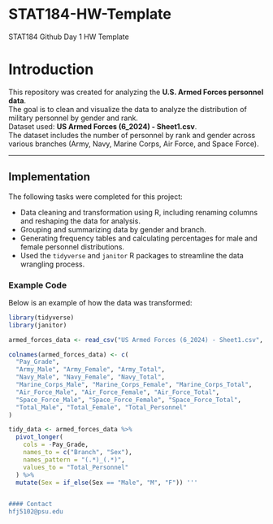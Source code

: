 # STAT184-HW-Template
 STAT184 Github Day 1 HW Template

# Introduction
This repository was created for analyzing the **U.S. Armed Forces personnel data**.  
The goal is to clean and visualize the data to analyze the distribution of military personnel by gender and rank.  
Dataset used: **US Armed Forces (6_2024) - Sheet1.csv**.  
The dataset includes the number of personnel by rank and gender across various branches (Army, Navy, Marine Corps, Air Force, and Space Force).

---

## Implementation
The following tasks were completed for this project:
- Data cleaning and transformation using R, including renaming columns and reshaping the data for analysis.
- Grouping and summarizing data by gender and branch.
- Generating frequency tables and calculating percentages for male and female personnel distributions.
- Used the `tidyverse` and `janitor` R packages to streamline the data wrangling process.

### Example Code
Below is an example of how the data was transformed:
```R
library(tidyverse)
library(janitor)

armed_forces_data <- read_csv("US Armed Forces (6_2024) - Sheet1.csv", col_names = FALSE)

colnames(armed_forces_data) <- c(
  "Pay_Grade",
  "Army_Male", "Army_Female", "Army_Total",
  "Navy_Male", "Navy_Female", "Navy_Total",
  "Marine_Corps_Male", "Marine_Corps_Female", "Marine_Corps_Total",
  "Air_Force_Male", "Air_Force_Female", "Air_Force_Total",
  "Space_Force_Male", "Space_Force_Female", "Space_Force_Total",
  "Total_Male", "Total_Female", "Total_Personnel"
)

tidy_data <- armed_forces_data %>%
  pivot_longer(
    cols = -Pay_Grade,
    names_to = c("Branch", "Sex"),
    names_pattern = "(.*)_(.*)",
    values_to = "Total_Personnel"
  ) %>%
  mutate(Sex = if_else(Sex == "Male", "M", "F")) '''


#### Contact
hfj5102@psu.edu







